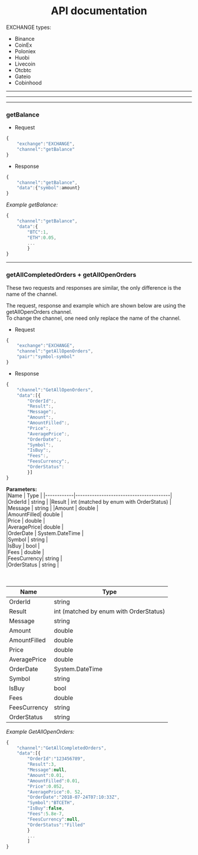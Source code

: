 <!--Heading-->

# <center> **API documentation**</center>

EXCHANGE types:
<!--UL-->
* Binance
* CoinEx
* Poloniex
* Huobi
* Livecoin
* Otcbtc
* Gateio
* Cobinhood
---
---
---

<!--getBalance-->
### **getBalance**
* Request

<!--Code Block-->
```JavaScript
{
    "exchange":"EXCHANGE",
    "channel":"getBalance"
}
```
* Response
```JavaScript
{
    "channel":"getBalance",
    "data":{"symbol":amount}
}
```
_Example getBalance:_ 
```JavaScript
{
    "channel":"getBalance",
    "data":{
        "BTC":1,
        "ETH":0.05,
        ...
        }
}
```
---
<!--getBalance-->
### **getAllCompletedOrders + getAllOpenOrders**
<p>These two requests and responses are similar, the only difference is the name of the channel. </p>
<p>The request, response and example which are shown below are using the getAllOpenOrders channel.
<br>
To change the channel, one need only replace the name of the channel.</p>

* Request

<!--Code Block-->
```JavaScript
{
    "exchange":"EXCHANGE",
    "channel":"getAllOpenOrders",
    "pair":"symbol-symbol"
}
```
* Response
```JavaScript
{
    "channel":"GetAllOpenOrders",
    "data":[{
        "OrderId":,
        "Result":,
        "Message":,
        "Amount":,
        "AmountFilled":,
        "Price":,
        "AveragePrice":,
        "OrderDate":,
        "Symbol":,
        "IsBuy":,
        "Fees":,
        "FeesCurrency":,
        "OrderStatus":
        }]
}
```
**Parameters:**
<br>
|Name        |   Type                                 |
|------------|----------------------------------------|
|OrderId     | string                                 |
|Result      | int (matched by enum with OrderStatus) |    
|Message     | string                                 |
|Amount      | double                                 |         
|AmountFilled| double                                 |          
|Price       | double                                 |          
|AveragePrice| double                                 |           
|OrderDate   | System.DateTime                        |           
|Symbol      | string                                 |           
|IsBuy       | bool                                   |           
|Fees        | double                                 |          
|FeesCurrency| string                                 |           
|OrderStatus | string                                 |           
<br><br>

| Name | Type |
| --- | --- |
| OrderId | string |
| Result | int (matched by enum with OrderStatus) |
| Message | string |
| Amount | double |
| AmountFilled | double |
| Price | double |
| AveragePrice | double |
| OrderDate | System.DateTime |
| Symbol | string |
| IsBuy | bool |
| Fees | double |
| FeesCurrency | string |
| OrderStatus | string |


_Example GetAllOpenOrders:_
```JavaScript
{
    "channel":"GetAllCompletedOrders",
    "data":[{
        "OrderId":"123456789",
        "Result":3,
        "Message":null,
        "Amount":0.01,
        "AmountFilled":0.01,
        "Price":0.052,
        "AveragePrice":0. 52,
        "OrderDate":"2018-07-24T07:10:33Z",
        "Symbol":"BTCETH",
        "IsBuy":false,
        "Fees":5.8e-7,
        "FeesCurrency":null,
        "OrderStatus":"Filled"
        }
        ...
        ]
}
```